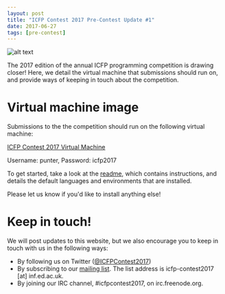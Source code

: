 ```yaml
---
layout: post
title: "ICFP Contest 2017 Pre-Contest Update #1"
date: 2017-06-27
tags: [pre-contest]
---
```


![alt text](http://events.inf.ed.ac.uk/icfpcontest2017-dev/static/punting.jpg "Philip Wadler and Anil Madhavapeddy on a punt")


The 2017 edition of the annual ICFP programming competition is drawing
closer! Here, we detail the virtual machine that submissions should run
on, and provide ways of keeping in touch about the competition.


# Virtual machine image

Submissions to the the competition should run on the following virtual
machine:

[ICFP Contest 2017 Virtual Machine](https://drive.google.com/open?id=0Bxr4F0XFjDDUU3pfTTNFNmJEcTA)

Username: punter, Password: icfp2017

To get started, take a look at the [readme](http://events.inf.ed.ac.uk/icfpcontest2017-dev/static/vm-readme.md), which contains instructions, and details the default languages and environments that are installed.

Please let us know if you'd like to install anything else!

# Keep in touch!

We will post updates to this website, but we also encourage you to keep
in touch with us in the following ways:

  * By following us on Twitter ([@ICFPContest2017](https://twitter.com/ICFPContest2017))
  * By subscribing to our [mailing list](http://lists.inf.ed.ac.uk/mailman/listinfo/Icfp-contest2017). The list address is icfp-contest2017 [at] inf.ed.ac.uk.
  * By joining our IRC channel, #icfpcontest2017, on irc.freenode.org.
